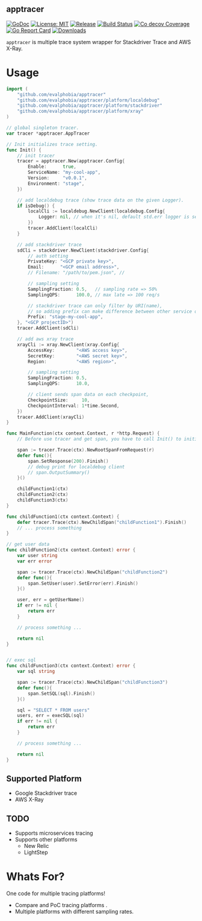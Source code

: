 apptracer
----

[![GoDoc][1]][2] [![License: MIT][3]][4] [![Release][5]][6] [![Build Status][7]][8] [![Co decov Coverage][11]][12] [![Go Report Card][13]][14] [![Downloads][15]][16]

[1]: https://godoc.org/github.com/evalphobia/apptracer?status.svg
[2]: https://godoc.org/github.com/evalphobia/apptracer
[3]: https://img.shields.io/badge/License-MIT-blue.svg
[4]: LICENSE.md
[5]: https://img.shields.io/github/release/evalphobia/apptracer.svg
[6]: https://github.com/evalphobia/apptracer/releases/latest
[7]: https://travis-ci.org/evalphobia/apptracer.svg?branch=master
[8]: https://travis-ci.org/evalphobia/apptracer
[9]: https://coveralls.io/repos/evalphobia/apptracer/badge.svg?branch=master&service=github
[10]: https://coveralls.io/github/evalphobia/apptracer?branch=master
[11]: https://codecov.io/github/evalphobia/apptracer/coverage.svg?branch=master
[12]: https://codecov.io/github/evalphobia/apptracer?branch=master
[13]: https://goreportcard.com/badge/github.com/evalphobia/apptracer
[14]: https://goreportcard.com/report/github.com/evalphobia/apptracer
[15]: https://img.shields.io/github/downloads/evalphobia/apptracer/total.svg?maxAge=1800
[16]: https://github.com/evalphobia/apptracer/releases
[17]: https://img.shields.io/github/stars/evalphobia/apptracer.svg
[18]: https://github.com/evalphobia/apptracer/stargazers

`apptracer` is multiple trace system wrapper for Stackdriver Trace and AWS X-Ray.

# Usage

```go
import (
	"github.com/evalphobia/apptracer"
	"github.com/evalphobia/apptracer/platform/localdebug"
	"github.com/evalphobia/apptracer/platform/stackdriver"
	"github.com/evalphobia/apptracer/platform/xray"
)

// global singleton tracer.
var tracer *apptracer.AppTracer

// Init initializes trace setting.
func Init() {
	// init tracer
	tracer = apptracer.New(apptracer.Config{
		Enable:      true,
		ServiceName: "my-cool-app",
		Version:     "v0.0.1",
		Environment: "stage",
	})

	// add localdebug trace (show trace data on the given Logger).
	if isDebug() {
		localCli := localdebug.NewClient(localdebug.Config{
			Logger: nil, // when it's nil, default std.err logger is set.
		})
		tracer.AddClient(localCli)
	}

	// add stackdriver trace
	sdCli = stackdriver.NewClient(stackdriver.Config{
		// auth setting
		PrivateKey: "<GCP private key>",
		Email:      "<GCP email address>",
		// Filename: "/path/to/pem.json", //

		// sampling setting
		SamplingFraction: 0.5,   // sampling rate => 50%
		SamplingQPS:      100.0, // max late => 100 req/s

		// stackdriver trace can only filter by URI(name),
		// so adding prefix can make difference between other service or environment in same projectID.
		Prefix: "stage-my-cool-app",
	}, "<GCP projectID>")
	tracer.AddClient(sdCli)

	// add aws xray trace
	xrayCli := xray.NewClient(xray.Config{
		AccessKey:        "<AWS access key>",
		SecretKey:        "<AWS secret key>",
		Region:           "<AWS region>",

		// sampling setting
		SamplingFraction: 0.5,
		SamplingQPS:      10.0,

		// client sends span data on each checkpoint,
		CheckpointSize:     10,
		CheckpointInterval: 1*time.Second,
	})
	tracer.AddClient(xrayCli)
}

func MainFunction(ctx context.Context, r *http.Request) {
    // Before use tracer and get span, you have to call Init() to initialzed tracer.

	span := tracer.Trace(ctx).NewRootSpanFromRequest(r)
	defer func(){
		span.SetResponse(200).Finish()
		// debug print for localdebug client
		// span.OutputSummary()
	}()

	childFunction1(ctx)
	childFunction2(ctx)
	childFunction3(ctx)
}

func childFunction1(ctx context.Context) {
	defer tracer.Trace(ctx).NewChildSpan("childFunction1").Finish()
	// ... process something
}

// get user data
func childFunction2(ctx context.Context) error {
	var user string
	var err error

	span := tracer.Trace(ctx).NewChildSpan("childFunction2")
	defer func(){
		span.SetUser(user).SetError(err).Finish()
	}()

	user, err = getUserName()
	if err != nil {
		return err
	}

	// process something ...

	return nil
}


// exec sql
func childFunction3(ctx context.Context) error {
	var sql string

	span := tracer.Trace(ctx).NewChildSpan("childFunction3")
	defer func(){
		span.SetSQL(sql).Finish()
	}()

	sql = "SELECT * FROM users"
	users, err = execSQL(sql)
	if err != nil {
		return err
	}

	// process something ...

	return nil
}
```

## Supported Platform

- Google Stackdriver trace
- AWS X-Ray

## TODO

- Supports microservices tracing
- Supports other platforms
    - New Relic
    - LightStep

# Whats For?

One code for multiple tracing platforms!

- Compare and PoC tracing platforms .
- Multiple platforms with different sampling rates.

